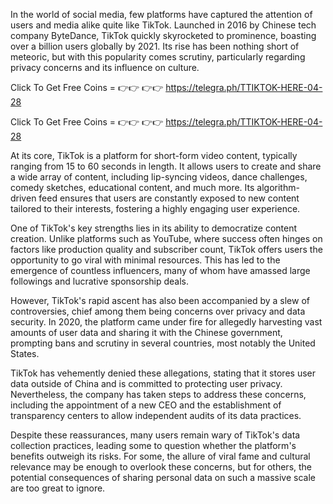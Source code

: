In the world of social media, few platforms have captured the attention of users and media alike quite like TikTok. Launched in 2016 by Chinese tech company ByteDance, TikTok quickly skyrocketed to prominence, boasting over a billion users globally by 2021. Its rise has been nothing short of meteoric, but with this popularity comes scrutiny, particularly regarding privacy concerns and its influence on culture.

Click To Get Free Coins =  👉👉   👉👉 https://telegra.ph/TTIKTOK-HERE-04-28

Click To Get Free Coins =  👉👉   👉👉 https://telegra.ph/TTIKTOK-HERE-04-28

At its core, TikTok is a platform for short-form video content, typically ranging from 15 to 60 seconds in length. It allows users to create and share a wide array of content, including lip-syncing videos, dance challenges, comedy sketches, educational content, and much more. Its algorithm-driven feed ensures that users are constantly exposed to new content tailored to their interests, fostering a highly engaging user experience.

One of TikTok's key strengths lies in its ability to democratize content creation. Unlike platforms such as YouTube, where success often hinges on factors like production quality and subscriber count, TikTok offers users the opportunity to go viral with minimal resources. This has led to the emergence of countless influencers, many of whom have amassed large followings and lucrative sponsorship deals.

However, TikTok's rapid ascent has also been accompanied by a slew of controversies, chief among them being concerns over privacy and data security. In 2020, the platform came under fire for allegedly harvesting vast amounts of user data and sharing it with the Chinese government, prompting bans and scrutiny in several countries, most notably the United States.

TikTok has vehemently denied these allegations, stating that it stores user data outside of China and is committed to protecting user privacy. Nevertheless, the company has taken steps to address these concerns, including the appointment of a new CEO and the establishment of transparency centers to allow independent audits of its data practices.

Despite these reassurances, many users remain wary of TikTok's data collection practices, leading some to question whether the platform's benefits outweigh its risks. For some, the allure of viral fame and cultural relevance may be enough to overlook these concerns, but for others, the potential consequences of sharing personal data on such a massive scale are too great to ignore.
